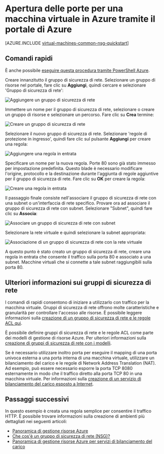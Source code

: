 <properties
   pageTitle="Aprire le porte a una macchina virtuale tramite il portale di Azure | Microsoft Azure"
   description="Informazioni su come aprire una porta / creare un endpoint per l'utilizzo del modello di distribuzione di manager delle risorse nel portale di Azure macchine Virtuali di Windows"
   services="virtual-machines-windows"
   documentationCenter=""
   authors="iainfoulds"
   manager="timlt"
   editor=""/>

<tags
   ms.service="virtual-machines-windows"
   ms.devlang="na"
   ms.topic="article"
   ms.tgt_pltfrm="vm-windows"
   ms.workload="infrastructure-services"
   ms.date="10/27/2016"
   ms.author="iainfou"/>

# <a name="opening-ports-to-a-vm-in-azure-using-the-azure-portal"></a>Apertura delle porte per una macchina virtuale in Azure tramite il portale di Azure
[AZURE.INCLUDE [virtual-machines-common-nsg-quickstart](../../includes/virtual-machines-common-nsg-quickstart.md)]

## <a name="quick-commands"></a>Comandi rapidi
È anche possibile [eseguire questa procedura tramite PowerShell Azure](virtual-machines-windows-nsg-quickstart-powershell.md).

Creare innanzitutto il gruppo di sicurezza di rete. Selezionare un gruppo di risorse nel portale, fare clic su **Aggiungi**, quindi cercare e selezionare 'Gruppo di sicurezza di rete':

![Aggiungere un gruppo di sicurezza di rete](./media/virtual-machines-windows-nsg-quickstart-portal/add-nsg.png)

Immettere un nome per il gruppo di sicurezza di rete, selezionare o creare un gruppo di risorse e selezionare un percorso. Fare clic su **Crea** termine:

![Creare un gruppo di sicurezza di rete](./media/virtual-machines-windows-nsg-quickstart-portal/create-nsg.png)

Selezionare il nuovo gruppo di sicurezza di rete. Selezionare 'regole di protezione in ingresso', quindi fare clic sul pulsante **Aggiungi** per creare una regola:

![Aggiungere una regola in entrata](./media/virtual-machines-windows-nsg-quickstart-portal/add-inbound-rule.png)

Specificare un nome per la nuova regola. Porte 80 sono già stato immesso per impostazione predefinita. Questo blade è necessario modificare l'origine, protocollo e la destinazione durante l'aggiunta di regole aggiuntive per il gruppo di sicurezza di rete. Fare clic su **OK** per creare la regola:

![Creare una regola in entrata](./media/virtual-machines-windows-nsg-quickstart-portal/create-inbound-rule.png)

Il passaggio finale consiste nell'associare il gruppo di sicurezza di rete con una subnet o un'interfaccia di rete specifico. Provare ora ad associare il gruppo di sicurezza di rete con subnet. Selezionare "Subnet", quindi fare clic su **Associa**:

![Associare un gruppo di sicurezza di rete con subnet](./media/virtual-machines-windows-nsg-quickstart-portal/associate-subnet.png)

Selezionare la rete virtuale e quindi selezionare la subnet appropriata:

![Associazione di un gruppo di sicurezza di rete con la rete virtuale](./media/virtual-machines-windows-nsg-quickstart-portal/select-vnet-subnet.png)

A questo punto è stato creato un gruppo di sicurezza di rete, creare una regola in entrata che consente il traffico sulla porta 80 e associato a una subnet. Macchine virtuali che si connette a tale subnet raggiungibili sulla porta 80.


## <a name="more-information-on-network-security-groups"></a>Ulteriori informazioni sui gruppi di sicurezza di rete
I comandi di rapidi consentono di iniziare a utilizzarlo con traffico per la macchina virtuale. Gruppi di sicurezza di rete offrono molte caratteristiche e granularità per controllare l'accesso alle risorse. È possibile leggere informazioni sulla [creazione di un gruppo di sicurezza di rete e le regole ACL qui](../virtual-network/virtual-networks-create-nsg-arm-ps.md).

È possibile definire gruppi di sicurezza di rete e le regole ACL come parte dei modelli di gestione di risorse Azure. Per ulteriori informazioni sulla [creazione di gruppi di sicurezza di rete con i modelli](../virtual-network/virtual-networks-create-nsg-arm-template.md).

Se è necessario utilizzare inoltro porta per eseguire il mapping di una porta univoca esterna a una porta interna di una macchina virtuale, utilizzare un bilanciamento del carico e le regole di Network Address Translation (NAT). Ad esempio, può essere necessario esporre la porta TCP 8080 esternamente in modo che il traffico diretto alla porta TCP 80 in una macchina virtuale. Per informazioni sulla [creazione di un servizio di bilanciamento del carico esposto a Internet](../load-balancer/load-balancer-get-started-internet-arm-ps.md).

## <a name="next-steps"></a>Passaggi successivi
In questo esempio è creata una regola semplice per consentire il traffico HTTP. È possibile trovare informazioni sulla creazione di ambienti più dettagliati nei seguenti articoli:

- [Panoramica di gestione risorse Azure](../azure-resource-manager/resource-group-overview.md)
- [Che cos'è un gruppo di sicurezza di rete (NSG)?](../virtual-network/virtual-networks-nsg.md)
- [Panoramica di gestione risorse Azure per servizi di bilanciamento del carico](../load-balancer/load-balancer-arm.md)
